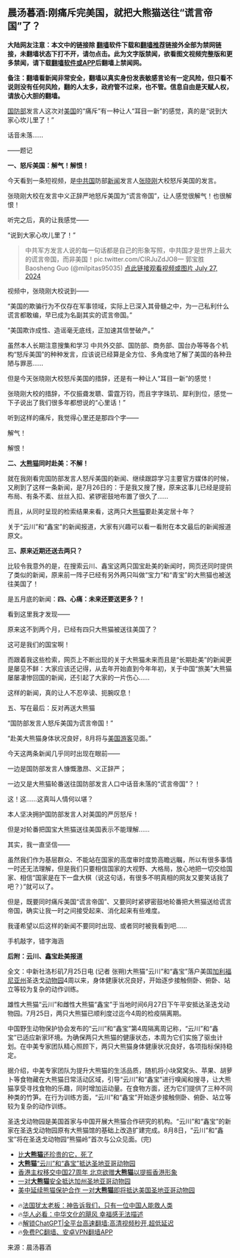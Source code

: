  <!-- 面包屑导航 --> <h2>晨汤暮酒:刚痛斥完美国，就把大熊猫送往“谎言帝国”了？</h2> <p class="notice"><b>大陆网友注意：本文中的链接除 <a href="https://github.com/bannedbook/fanqiang" >翻墙</a>软件下载和<a href="https://github.com/killgcd/justmysocks/blob/master/README.md">翻墙推荐</a>链接外全部为禁网链接，未翻墙状态下打不开，请勿点击。此为文字版禁闻，欲看图文视频完整版和更多禁闻，请下载<a href="https://github.com/bannedbook/fanqiang">翻墙软件或APP</a>后翻墙上禁闻网。</p><p>备注：翻墙看新闻非常安全，翻墙以真实身份发表敏感言论有一定风险，但只看不说则没有任何风险，翻的人太多，政府管不过来，也不管。信息自由是天赋人权，请放心大胆的翻墙。</b></p>  <div class="entry"> <p><a href="https://www.bannedbook.org/bnews/tag/%E5%9B%BD%E9%98%B2%E9%83%A8/" class="st_tag internal_tag" rel="tag" title="标签 国防部 下的日志">国防部</a>发言人这次对<a href="https://www.bannedbook.org/bnews/tag/%e7%be%8e%e5%9b%bd/" class="st_tag internal_tag" rel="tag" title="标签 美国 下的日志">美国</a>的“痛斥”有一种让人“耳目一新”的感觉，真的是“说到大家心坎儿里了！”</p> <p>话音未落……</p> <p>——题记</p> <p><strong>一、怒斥美国：解气！解恨！</strong></p> <p>今天看到一条短视频，是<a href="https://www.bannedbook.org/bnews/tag/%e4%b8%ad%e5%85%b1%e5%9b%bd/" class="st_tag internal_tag" rel="tag" title="标签 中共国 下的日志">中共国</a>防部<span class='wp_keywordlink_affiliate'><a href="https://www.bannedbook.org/" title="新闻">新闻</a></span>发言人<a href="https://www.bannedbook.org/bnews/tag/%e5%bc%a0%e6%99%93%e5%88%9a/" class="st_tag internal_tag" rel="tag" title="标签 张晓刚 下的日志">张晓刚</a>大校怒斥美国的发言。</p> <p>张晓刚大校在发言中义正辞严地怒斥美国为“谎言帝国”，让人感觉很解气！也很解恨！</p> <p>听完之后，真的让我感觉——</p> <p>“说到大家心坎儿里了！”&nbsp;</p> <blockquote><p>中共军方发言人说的每一句话都是自己的形象写照，中共国才是世界上最大的谎言帝国，而非美国！pic.twitter.com/CIRJuZdJO8— 郭宝胜 Baosheng Guo (@milpitas95035) <a href="https://twitter.com/milpitas95035/status/1817254987941986382?ref_src=twsrc%5Etfw">点此链接观看视频或图片 July 27, 2024</a></p></blockquote> <p>视频中，张晓刚大校说到——</p> <p>“美国的欺骗行为不仅存在军事领域，实际上已深入其骨髓之中，为一己私利什么谎言都敢编，早已成为名副其实的谎言帝国。”</p> <p>“美国欺诈成性、造谣毫无底线，正加速其信誉破产。”</p>  <p>虽然本人长期注意搜集和学习 中共外交部、国防部、商务部、国台办等等各个机构“怒斥美国”的种种发言，应该说已经算是全方位、多角度地了解了美国的各种丑陋与罪恶……</p> <p>但是今天张晓刚大校怒斥美国的措辞，还是有一种让人“耳目一新”的感觉！</p> <p>张晓刚大校的措辞，不仅振聋发聩、雷霆万钧，而且字字珠玑、犀利到位，感觉一下子说出了我们很多年都想说的“心里话！”</p> <p>听到这样的痛斥，我觉得心里还是那四个字——</p> <p>解气！</p> <p>解恨！</p> <p><strong>二、<a href="https://www.bannedbook.org/bnews/tag/%e5%a4%a7%e7%86%8a%e7%8c%ab/" class="st_tag internal_tag" rel="tag" title="标签 大熊猫 下的日志">大熊猫</a>同时赴美：不解！</strong></p> <p>就在我刚看完国防部发言人怒斥美国的新闻、继续跟踪学习主要官方媒体的时候，又刷到了这样一条新闻，是7月26日的：于是我又搜了搜，原来这事儿已经是提前布局、有条不紊、丝丝入扣、紧锣密鼓地布置了很久了……</p> <p>而且，从同时呈现的检索结果来看，这两只大<a href="https://www.bannedbook.org/bnews/tag/%E7%86%8A%E7%8C%AB/" class="st_tag internal_tag" rel="tag" title="标签 熊猫 下的日志">熊猫</a>要赴美定居十年？</p> <p>关于“云川”和“鑫宝”的新闻报道，大家有兴趣可以看一看附在本文最后的新闻报道原文。</p> <p><strong>三、原来近期还送去两只？</strong></p> <p>比较令我意外的是，在搜索云川、鑫宝这两只国宝赴美的新闻时，网页还同时提供了类似的新闻，原来前一阵子已经有另外两只叫做“宝力”和“青宝”的大熊猫也被送往美国了！</p>  <p>是五月底的新闻：<strong>四、心痛：未来还要送更多？！</strong></p> <p>看到这里我才发现——</p> <p>原来这不到两个月，已经有四只大熊猫被送往美国了？</p> <p>这可是我们的国宝啊！</p> <p>而跟着我这些检索，网页上不断出现的关于大熊猫未来而且是“长期赴美”的新闻更是屡见不鲜：大家应该还记得，从去年开始直到今年年初，关于中国“旅美”大熊猫屡屡凄惨回国的新闻，还引起了大家的一片伤心……</p> <p>这样的新闻，真的让人不忍卒读、扼腕叹息！</p> <p>五、写在最后：反对再送大熊猫</p> <p>“国防部发言人怒斥美国为谎言帝国！”</p> <p>“赴美大熊猫身体状况良好，8月将与<a href="https://www.bannedbook.org/bnews/tag/%E7%BE%8E%E5%9B%BD%E6%B8%B8%E5%AE%A2/" class="st_tag internal_tag" rel="tag" title="标签 美国游客 下的日志">美国游客</a>见面。”</p> <p>今天这两条新闻几乎同时出现在眼前——</p> <p>一边是国防部发言人慷慨激昂、义正辞严；</p> <p>一边又是大熊猫轮番送往国防部发言人口中话音未落的“谎言帝国”？！</p>  <p>这！这……这真叫人情何以堪？</p> <p>本人坚决拥护国防部发言人对美国的严厉怒斥！</p> <p>但是对轮番把国宝大熊猫送往美国表示不能理解……</p> <p>其实，我一直坚信——</p> <p>虽然我们作为基层群众、不能站在国家的高度审时度势高瞻远瞩，所以有很多事情一时还无法理解，但是我们只要相信国家的大视野、大格局，放心地把一切交给国家、相信“国家是在下一盘大棋（说这句话，有很多不明真相的网友又要笑话我了吧？）”就可以了。</p> <p>但是，既要同时痛斥美国“谎言帝国”、又要同时紧锣密鼓地轮番把大熊猫送给谎言帝国，确实让我一时之间接受起来、消化起来有些难度。</p> <p>我谨希望以后这样的新闻不要同时出现、或者同时被我看到吧……</p> <p>手机敲字，错字海涵</p> <p><strong>后附：云川、鑫宝赴美报道</strong></p> <p>全文：中新社洛杉矶7月25日电 (记者 张朔)大熊猫“云川”和“鑫宝”落户美国<a href="https://www.bannedbook.org/bnews/tag/%E5%8A%A0%E5%88%A9%E7%A6%8F%E5%B0%BC%E4%BA%9A%E5%B7%9E/" class="st_tag internal_tag" rel="tag" title="标签 加利福尼亚州 下的日志">加利福尼亚州</a>圣迭戈<a href="https://www.bannedbook.org/bnews/tag/%E5%8A%A8%E7%89%A9%E5%9B%AD/" class="st_tag internal_tag" rel="tag" title="标签 动物园 下的日志">动物园</a>4周以来，身体健康状况良好，开始逐步接触侧卧、俯卧、站立等较为复杂的动作训练。</p> <p>雄性大熊猫“云川”和雌性大熊猫“鑫宝”于当地时间6月27日下午平安抵达圣迭戈动物园。7月25日，两只大熊猫已顺利度过迄今4周的检疫隔离期。</p> <p>中国野生动物保护协会发布的“云川”和“鑫宝”第4周隔离周记称，“云川”和“鑫宝”已适应新家环境。为确保两只大熊猫的健康状态，本周为它们实施了驱虫计划。在中美专家团队精心照顾下，两只大熊猫身体健康状况良好，各项指标保持稳定。</p>  <p>据介绍，中美专家团队为提升大熊猫的生活品质，随机将小块窝窝头、苹果、胡萝卜等食物藏在大熊猫日常活动区域，引导“云川”和“鑫宝”进行嗅闻和搜寻，让大熊猫享受寻找食物的乐趣，同时增加运动量。在食物方面，还为它们提供了三种不同种类的竹笋。在行为训练方面，“云川”和“鑫宝”开始逐步接触侧卧、俯卧、站立等较为复杂的动作训练。</p> <p>圣迭戈动物园是美国首家与中国开展大熊猫合作研究的机构。“云川”和“鑫宝”的新家在圣迭戈动物园原有大熊猫馆的基础上改造扩建完成。8月8日，“云川”和“鑫宝”将在圣迭戈动物园“熊猫岭”首次与公众见面。(完)</p> <!--<div id="taboola-mid-1"></div>--><ul class='op-related-articles' title='相关阅读'> <li><a href='https://www.bannedbook.org/bnews/cnnews/20240718/2063731.html' target='_blank'>比<b>大熊猫</b>还珍贵的它，死了</a></li> <li><a href='https://www.bannedbook.org/bnews/comments/20240713/2061476.html' target='_blank'><b>大熊猫</b>“云川”和“鑫宝”抵达圣地亚哥动物园</a></li> <li><a href='https://www.bannedbook.org/bnews/cnnews/hknews/20240701/2056856.html' target='_blank'>香港主权移交中国27周年 北京欲赠<b>大熊猫</b>以提振香港形象</a></li> <li><a href='https://www.bannedbook.org/bnews/headline/20240629/2055988.html' target='_blank'>一对<b>大熊猫</b>安全抵达加州圣地亚哥动物园</a></li> <li><a href='https://www.bannedbook.org/bnews/headline/20240627/2055290.html' target='_blank'>美中延续熊猫保护合作 一对<b>大熊猫</b>即将抵达美国圣地亚哥动物园</a></li> </ul> <ul class="texttj"> <li>🔥<a href="https://www.bannedbook.org/bnews/ssgc/20230219/1850782.html" target="_blank">法国犹太老板：神告诉我们，只有一位中国人能救人类</a></li> <li>🔥<a href="https://www.bannedbook.org/bnews/comments/20220220/1694796.html" target="_blank">华人必看：中华文化的飓风 幸福感无法描述</a></li> <li>🔥<a href="https://github.com/bannedbook/fanqiang/wiki/V2ray%E6%9C%BA%E5%9C%BA" target="_blank">解锁ChatGPT|全平台高速翻墙:高清视频秒开,超低延迟</a></li> <li>🔥<a href="https://github.com/bannedbook/fanqiang/wiki/%E7%A6%81%E9%97%BB%E7%BD%91%E5%AE%89%E5%8D%93%E7%BF%BB%E5%A2%99%E6%96%B0%E9%97%BBAPP" target="_blank">免费PC翻墙、安卓VPN翻墙APP</a></li> </ul><p class="src-info">来源：晨汤暮酒 </p><a name='sharetosocial'></a> <div style="margin-bottom:5px;padding-bottom:5px;clear:both"> <div id="archive-pix-1" class="banner-ads"> <!-- AuctionX Display platform tag START --> <div id="27602x728x90x621x_ADSLOT1" clicktrack="%%CLICK_URL_ESC%%"></div>  <!-- AuctionX Display platform tag END --> </div> <div id="archive-pix-2" class="banner-ads"> <!-- AuctionX Display platform tag START --> <div id="27556x300x250x621x_ADSLOT1" clicktrack="%%CLICK_URL_ESC%%" style="margin:0 auto;text-align:center"></div>  <!-- AuctionX Display platform tag END --> </div> </div>  <div id="archive-pix-1" class="banner-ads"> <!-- AuctionX Display platform tag START --> <div id="27603x728x90x621x_ADSLOT1" clicktrack="%%CLICK_URL_ESC%%"></div>  <!-- AuctionX Display platform tag END --> </div> </div><!--END ENTRY--> 